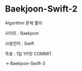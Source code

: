 # Baekjoon-Swift-2

Algorithm 문제 풀이

사이트 : Baekjoon

사용언어 : Swift

목표 : 1일 1커밋 COMMIT


-> Baekjoon-Swift-3
